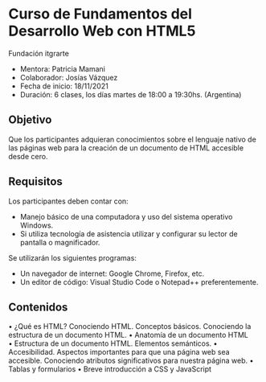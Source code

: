 # Curso de Fundamentos del Desarrollo Web con HTML5

Fundación itgrarte
- Mentora: Patricia Mamani
- Colaborador: Josías Vázquez
- Fecha de inicio: 18/11/2021
- Duración: 6 clases, los días martes de 18:00 a 19:30hs. (Argentina)

## Objetivo
Que los participantes adquieran conocimientos sobre el lenguaje nativo de las páginas web para la creación de un documento de HTML accesible desde cero.

## Requisitos 
Los participantes deben contar con: 
* Manejo básico de una computadora  y uso del sistema operativo Windows.
* Si utiliza tecnología de asistencia utilizar y configurar su lector de pantalla o magnificador.

Se utilizarán los siguientes programas:
* Un navegador de internet: Google Chrome, Firefox, etc.
* Un editor de código: Visual Studio Code o Notepad++ preferentemente.


## Contenidos
•	¿Qué es HTML? Conociendo HTML. Conceptos básicos. Conociendo la estructura de un documento HTML.
•	Anatomía de un documento HTML  
•	Estructura de un documento HTML. Elementos semánticos.
•	Accesibilidad. Aspectos importantes para que una página web sea accesible. Conociendo atributos significativos para nuestra página web.
•	Tablas y formularios
•	Breve introducción a CSS y JavaScript



